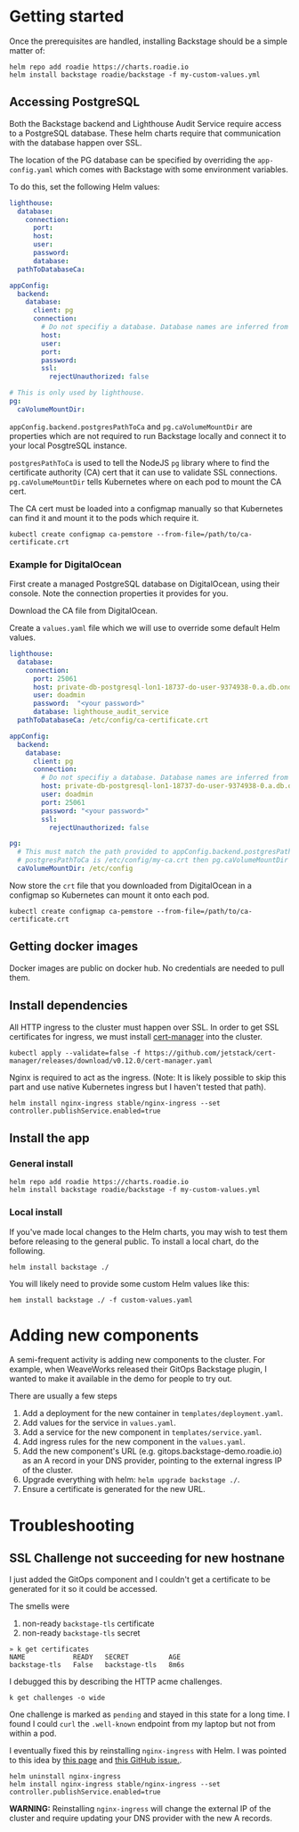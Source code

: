 # Getting started

Once the prerequisites are handled, installing Backstage should be a simple matter of:

```shell
helm repo add roadie https://charts.roadie.io
helm install backstage roadie/backstage -f my-custom-values.yml
```

## Accessing PostgreSQL

Both the Backstage backend and Lighthouse Audit Service require access to a PostgreSQL
database. These helm charts require that communication with the database happen over SSL.

The location of the PG database can be specified by overriding the `app-config.yaml` which comes
with Backstage with some environment variables.

To do this, set the following Helm values:

```yaml
lighthouse:
  database:
    connection:
      port:
      host:
      user:
      password:
      database:
  pathToDatabaseCa:

appConfig:
  backend:
    database:
      client: pg
      connection:
        # Do not specifiy a database. Database names are inferred from plugin names.
        host:
        user:
        port:
        password:
        ssl:
          rejectUnauthorized: false

# This is only used by lighthouse.
pg:
  caVolumeMountDir:
```

`appConfig.backend.postgresPathToCa` and `pg.caVolumeMountDir` are properties which are not
required to run Backstage locally and connect it to your local PosgtreSQL instance.

`postgresPathToCa` is used to tell the NodeJS `pg` library where to find the certificate authority (CA)
cert that it can use to validate SSL connections. `pg.caVolumeMountDir` tells Kubernetes where
on each pod to mount the CA cert.

The CA cert must be loaded into a configmap manually so that Kubernetes can find it and mount
it to the pods which require it.

```shell
kubectl create configmap ca-pemstore --from-file=/path/to/ca-certificate.crt
```

### Example for DigitalOcean

First create a managed PostgreSQL database on DigitalOcean, using their console. Note the
connection properties it provides for you.

Download the CA file from DigitalOcean.

Create a `values.yaml` file which we will use to override some default Helm values.

```yaml
lighthouse:
  database:
    connection:
      port: 25061
      host: private-db-postgresql-lon1-18737-do-user-9374938-0.a.db.ondigitalocean.com
      user: doadmin
      password:  "<your password>"
      database: lighthouse_audit_service
  pathToDatabaseCa: /etc/config/ca-certificate.crt

appConfig:
  backend:
    database:
      client: pg
      connection:
        # Do not specifiy a database. Database names are inferred from plugin names.
        host: private-db-postgresql-lon1-18737-do-user-9374938-0.a.db.ondigitalocean.com
        user: doadmin
        port: 25061
        password: "<your password>"
        ssl:
          rejectUnauthorized: false

pg:
  # This must match the path provided to appConfig.backend.postgresPathToCa. For example, if
  # postgresPathToCa is /etc/config/my-ca.crt then pg.caVolumeMountDir must be /etc/config.
  caVolumeMountDir: /etc/config

```

Now store the `crt` file that you downloaded from DigitalOcean in a configmap so Kubernetes can
mount it onto each pod.

```shell
kubectl create configmap ca-pemstore --from-file=/path/to/ca-certificate.crt
```

## Getting docker images
Docker images are public on docker hub. No credentials are needed to pull them.

## Install dependencies

All HTTP ingress to the cluster must happen over SSL. In order to get SSL certificates for
ingress, we must install [cert-manager](https://cert-manager.io/) into the cluster.

```shell
kubectl apply --validate=false -f https://github.com/jetstack/cert-manager/releases/download/v0.12.0/cert-manager.yaml
```

Nginx is required to act as the ingress. (Note: It is likely possible to skip this part and
use native Kubernetes ingress but I haven't tested that path).

```shell
helm install nginx-ingress stable/nginx-ingress --set controller.publishService.enabled=true
```

## Install the app

### General install

```shell
helm repo add roadie https://charts.roadie.io
helm install backstage roadie/backstage -f my-custom-values.yml
```

### Local install

If you've made local changes to the Helm charts, you may wish to test them before releasing
to the general public. To install a local chart, do the following.

```shell
helm install backstage ./
```

You will likely need to provide some custom Helm values like this:

```shell
hem install backstage ./ -f custom-values.yaml
```

# Adding new components

A semi-frequent activity is adding new components to the cluster. For example, when WeaveWorks
released their GitOps Backstage plugin, I wanted to make it available in the demo for people
to try out.

There are usually a few steps

 1. Add a deployment for the new container in `templates/deployment.yaml`.
 2. Add values for the service in `values.yaml`.
 3. Add a service for the new component in `templates/service.yaml`.
 4. Add ingress rules for the new component in the `values.yaml`.
 5. Add the new component's URL (e.g. gitops.backstage-demo.roadie.io) as an A record in your DNS provider,
    pointing to the external ingress IP of the cluster.
 6. Upgrade everything with helm: `helm upgrade backstage ./`.
 7. Ensure a certificate is generated for the new URL.


# Troubleshooting

## SSL Challenge not succeeding for new hostnane

I just added the GitOps component and I couldn't get a certificate to be generated for it
so it could be accessed.

The smells were

 1. non-ready `backstage-tls` certificate
 2. non-ready `backstage-tls` secret

```shell
» k get certificates
NAME            READY   SECRET          AGE
backstage-tls   False   backstage-tls   8m6s
```

I debugged this by describing the HTTP acme challenges.

```shell
k get challenges -o wide
```

One challenge is marked as `pending` and stayed in this state for a long time. I found I could
 `curl` the `.well-known` endpoint from my laptop but not from within a pod.

I eventually fixed this by reinstalling `nginx-ingress` with Helm. I was pointed to this idea
by [this page](https://cert-manager.io/docs/faq/acme/) and [this GitHub issue.](https://github.com/jetstack/cert-manager/issues/656#issuecomment-415606297).

```shell
helm uninstall nginx-ingress
helm install nginx-ingress stable/nginx-ingress --set controller.publishService.enabled=true
```

**WARNING:** Reinstalling `nginx-ingress` will change the external IP of the cluster and require
updating your DNS provider with the new A records.
